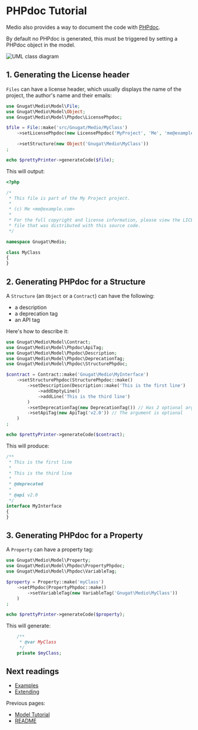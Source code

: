 # PHPdoc Tutorial

Medio also provides a way to document the code with [PHPdoc](http://www.phpdoc.org/).

By default no PHPdoc is generated, this must be triggered by setting a PHPdoc object in the model.

![UML class diagram](http://yuml.me/33894c36)

## 1. Generating the License header

`Files` can have a license header, which usually displays the name of the project,
the author's name and their emails:

```php
use Gnugat\Medio\Model\File;
use Gnugat\Medio\Model\Object;
use Gnugat\Medio\Model\Phpdoc\LicensePhpdoc;

$file = File::make('src/Gnugat/Medio/MyClass')
    ->setLicensePhpdoc(new LicensePhpdoc('MyProject', 'Me', 'me@example.com'))

    ->setStructure(new Object('Gnugat\Medio\MyClass'))
;

echo $prettyPrinter->generateCode($file);
```

This will output:

```php
<?php

/*
 * This file is part of the My Project project.
 *
 * (c) Me <me@example.com>
 *
 * For the full copyright and license information, please view the LICENSE
 * file that was distributed with this source code.
 */

namespace Gnugat\Medio;

class MyClass
{
}
```

## 2. Generating PHPdoc for a Structure

A `Structure` (an `Object` or a `Contract`) can have the following:

* a description
* a deprecation tag
* an API tag

Here's how to describe it:

```php
use Gnugat\Medio\Model\Contract;
use Gnugat\Medio\Model\Phpdoc\ApiTag;
use Gnugat\Medio\Model\Phpdoc\Description;
use Gnugat\Medio\Model\Phpdoc\DeprecationTag;
use Gnugat\Medio\Model\Phpdoc\StructurePhpdoc;

$contract = Contract::make('Gnugat\Medio\MyInterface')
    ->setStructurePhpdoc(StructurePhpdoc::make()
        ->setDescription(Description::make('This is the first line')
            ->addEmptyLine()
            ->addLine('This is the third line')
        )
        ->setDeprecationTag(new DeprecationTag()) // Has 2 optional arguments: version, and description
        ->setApiTag(new ApiTag('v2.0')) // The argument is optional
    )
;

echo $prettyPrinter->generateCode($contract);
```

This will produce:

```php
/**
 * This is the first line
 *
 * This is the third line
 *
 * @deprecated
 *
 * @api v2.0
 */
interface MyInterface
{
}
```

## 3. Generating PHPdoc for a Property

A `Property` can have a property tag:

```php
use Gnugat\Medio\Model\Property;
use Gnugat\Medio\Model\Phpdoc\PropertyPhpdoc;
use Gnugat\Medio\Model\Phpdoc\VariableTag;

$property = Property::make('myClass')
    ->setPhpdoc(PropertyPhpdoc::make()
        ->setVariableTag(new VariableTag('Gnugat\Medio\MyClass'))
    )
;

echo $prettyPrinter->generateCode($property);
```

This will generate:

```php
    /**
     * @var MyClass
     */
    private $myClass;
```

## Next readings

* [Examples](03-examples.md)
* [Extending](04-extending.md)

Previous pages:

* [Model Tutorial](01-model-tutorial.md)
* [README](../README.md)
